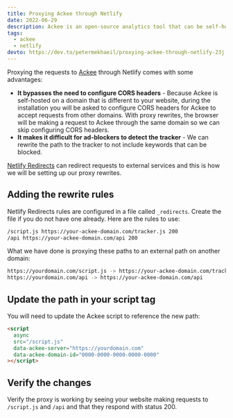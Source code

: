 ```yaml
---
title: Proxying Ackee through Netlify
date: 2022-06-29
description: Ackee is an open-source analytics tool that can be self-hosted on your own server. Learn how to use Netlify Redirects to proxy requests to your Ackee server.
tags:
  - ackee
  - netlify
devto: https://dev.to/petermekhaeil/proxying-ackee-through-netlify-23j
---
```


Proxying the requests to [Ackee](https://ackee.electerious.com/) through Netlify comes with some advantages:

- **It bypasses the need to configure CORS headers** - Because Ackee is self-hosted on a domain that is different to your website, during the installation you will be asked to configure CORS headers for Ackee to accept requests from other domains. With proxy rewrites, the browser will be making a request to Ackee through the same domain so we can skip configuring CORS headers.
- **It makes it difficult for ad-blockers to detect the tracker** - We can rewrite the path to the tracker to not include keywords that can be blocked.

[Netlify Redirects](https://docs.netlify.com/routing/redirects/) can redirect requests to external services and this is how we will be setting up our proxy rewrites.

## Adding the rewrite rules

Netlify Redirects rules are configured in a file called `_redirects`. Create the file if you do not have one already. Here are the rules to use:

```bash
/script.js https://your-ackee-domain.com/tracker.js 200
/api https://your-ackee-domain.com/api 200
```

What we have done is proxying these paths to an external path on another domain:

```bash
https://yourdomain.com/script.js -> https://your-ackee-domain.com/tracker.js
https://yourdomain.com/api -> https://your-ackee-domain.com/api
```

## Update the path in your script tag

You will need to update the Ackee script to reference the new path:

```html
<script
  async
  src="/script.js"
  data-ackee-server="https://yourdomain.com"
  data-ackee-domain-id="0000-0000-0000-0000-0000"
></script>
```

## Verify the changes

Verify the proxy is working by seeing your website making requests to `/script.js` and `/api` and that they respond with status 200.
